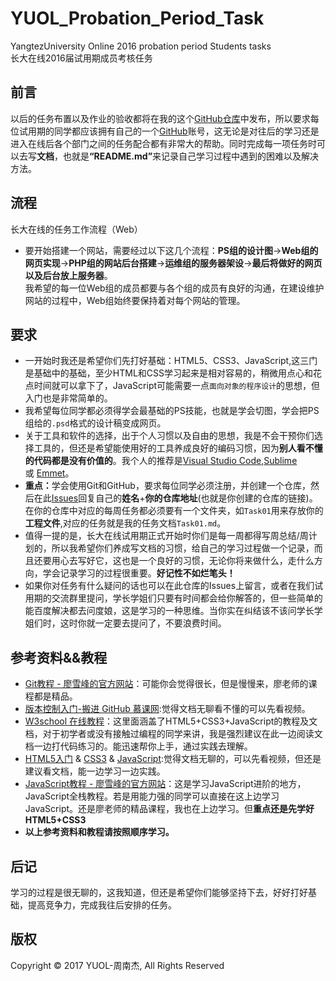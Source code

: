 # YUOL_Probation_Period_Task
YangtezUniversity Online 2016 probation period Students tasks<br/>
长大在线2016届试用期成员考核任务
## 前言 <br/>
以后的任务布置以及作业的验收都将在我的这个[GitHub仓库](https://github.com/NeoJo/YUOL_Probation_Period_Task)中发布，所以要求每位试用期的同学都应该拥有自己的一个[GitHub](https://github.com)账号，这无论是对往后的学习还是进入在线后各个部门之间的任务配合都有非常大的帮助。同时完成每一项任务时可以去写<b>文档</b>，也就是<b>“README.md”</b>来记录自己学习过程中遇到的困难以及解决方法。
## 流程 <br/>
长大在线的任务工作流程（Web）<br/>
- 要开始搭建一个网站，需要经过以下这几个流程：<b>PS组的设计图</b>-><b>Web组的网页实现</b>-><b>PHP组的网站后台搭建</b>-><b>运维组的服务器架设</b>-><b>最后将做好的网页以及后台放上服务器</b>。<br/>我希望的每一位Web组的成员都要与各个组的成员有良好的沟通，在建设维护网站的过程中，Web组始终要保持着对每个网站的管理。
## 要求
- 一开始时我还是希望你们先打好基础：HTML5、CSS3、JavaScript,这三门是基础中的基础，至少HTML和CSS学习起来是相对容易的，稍微用点心和花点时间就可以拿下了，JavaScript可能需要一点`面向对象的程序设计`的思想，但入门也是非常简单的。
- 我希望每位同学都必须得学会最基础的PS技能，也就是学会切图，学会把PS组给的`.psd`格式的设计稿变成网页。
- 关于工具和软件的选择，出于个人习惯以及自由的思想，我是不会干预你们选择工具的，但还是希望能使用好的工具养成良好的编码习惯，因为<b>别人看不懂的代码都是没有价值的</b>。我个人的推荐是[Visual Studio Code](https://code.visualstudio.com/),[Sublime](http://www.sublimetext.com/) 或 [Emmet](http://emmet.io/)。
- <b>重点：</b>学会使用Git和GitHub，要求每位同学必须注册，并创建一个仓库，然后在此[Issues](https://github.com/NeoJo/YUOL_Probation_Period_Task/issues)回复自己的<b>姓名</b>+<b>你的仓库地址</b>(也就是你创建的仓库的链接)。在你的仓库中对应的每周任务都必须要有一个文件夹，如`Task01`用来存放你的<b>工程文件</b>,对应的任务就是我的任务文档`Task01.md`。
- 值得一提的是，长大在线试用期正式开始时你们是每一周都得写周总结/周计划的，所以我希望你们养成写文档的习惯，给自己的学习过程做一个记录，而且还要用心去写好它，这也是一个良好的习惯，无论你将来做什么，走什么方向，学会记录学习的过程很重要。<b>好记性不如烂笔头！</b>
- 如果你对任务有什么疑问的话也可以在此仓库的Issues上留言，或者在我们试用期的交流群里提问，学长学姐们只要有时间都会给你解答的，但一些简单的能百度解决都去问度娘，这是学习的一种思维。当你实在纠结该不该问学长学姐们时，这时你就一定要去提问了，不要浪费时间。
## 参考资料&&教程 <br/>
- [Git教程 - 廖雪峰的官方网站](http://www.liaoxuefeng.com/wiki/0013739516305929606dd18361248578c67b8067c8c017b000)：可能你会觉得很长，但是慢慢来，廖老师的课程都是精品。
- [版本控制入门-搬进 GitHub 慕课网](http://www.imooc.com/learn/390):觉得文档无聊看不懂的可以先看视频。
- [W3school 在线教程](http://www.w3school.com.cn/)：这里面涵盖了HTML5+CSS3+JavaScript的教程及文档，对于初学者或没有接触过编程的同学来讲，我是强烈建议在此一边阅读文档一边打代码练习的。能迅速帮你上手，通过实践去理解。
- [HTML5入门](http://study.163.com/course/introduction.htm?courseId=171001#/courseDetail) & [CSS3](http://study.163.com/course/introduction/190001.htm#/courseDetail) & [JavaScript](http://study.163.com/course/introduction/195001.htm#/courseDetail):觉得文档无聊的，可以先看视频，但还是建议看文档，能一边学习一边实践。
- [JavaScript教程 - 廖雪峰的官方网站](http://www.liaoxuefeng.com/wiki/001434446689867b27157e896e74d51a89c25cc8b43bdb3000)：这是学习JavaScript进阶的地方，JavaScript全栈教程。若是用能力强的同学可以直接在这上边学习JavaScript。还是廖老师的精品课程，我也在上边学习。但<b>重点还是先学好HTML5+CSS3</b>
- <b>以上参考资料和教程请按照顺序学习。</b>
## 后记 <br/>
学习的过程是很无聊的，这我知道，但还是希望你们能够坚持下去，好好打好基础，提高竞争力，完成我往后安排的任务。<br/>
## 版权 <br/>
Copyright © 2017 YUOL-周南杰, All Rights Reserved

